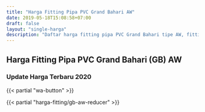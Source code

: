 ```yaml
---
title: "Harga Fitting Pipa PVC Grand Bahari AW"
date: 2019-05-18T15:08:58+07:00
draft: false
layout: "single-harga"
description: "Daftar harga fitting pipa PVC Grand Bahari tipe AW, fitting PVC murah berkualitas."
---
```


## Harga Fitting Pipa PVC Grand Bahari (GB) AW
### Update Harga Terbaru 2020

{{< partial "wa-button" >}}

{{< partial "harga-fitting/gb-aw-reducer" >}}